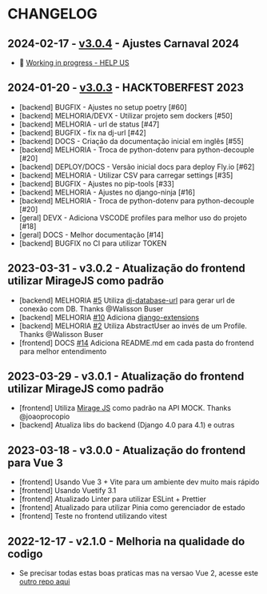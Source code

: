 # CHANGELOG

## 2024-02-17 - [v3.0.4](https://github.com/evolutio/djavue3/milestone/2) - Ajustes Carnaval 2024

- 🚧 [Working in progress - HELP US](https://github.com/evolutio/djavue3/milestone/2)

## 2024-01-20 - [v3.0.3](https://github.com/evolutio/djavue3/milestone/1) - HACKTOBERFEST 2023
- [backend] BUGFIX - Ajustes no setup poetry [#60]
- [backend] MELHORIA/DEVX - Utilizar projeto sem dockers [#50]
- [backend] MELHORIA - url de status [#47]
- [backend] BUGFIX - fix na dj-url [#42]
- [backend] DOCS - Criação da documentação inicial em inglês [#55]
- [backend] MELHORIA - Troca de python-dotenv para python-decouple [#20]
- [backend] DEPLOY/DOCS - Versão inicial docs para deploy Fly.io [#62]
- [backend] MELHORIA - Utilizar CSV para carregar settings [#35]
- [backend] BUGFIX - Ajustes no pip-tools [#33]
- [backend] MELHORIA - Ajustes no django-ninja [#16]
- [backend] MELHORIA - Troca de python-dotenv para python-decouple [#20]
- [geral] DEVX - Adiciona VSCODE profiles para melhor uso do projeto [#18]
- [geral] DOCS - Melhor documentação [#14]
- [backend] BUGFIX no CI para utilizar TOKEN

## 2023-03-31 - v3.0.2 - Atualização do frontend utilizar MirageJS como padrão

- [backend] MELHORIA [#5](https://github.com/evolutio/djavue3/issues/5) Utiliza [dj-database-url](https://pypi.org/project/dj-database-url/) para gerar url de conexão com DB. Thanks @Walisson Buser
- [backend] MELHORIA [#10](https://github.com/evolutio/djavue3/issues/10) Adiciona [django-extensions](https://django-extensions.readthedocs.io/en/latest/)
- [backend] MELHORIA [#2](https://github.com/evolutio/djavue3/issues/2) Utiliza AbstractUser ao invés de um Profile. Thanks @Walisson Buser
- [frontend] DOCS [#14](https://github.com/evolutio/djavue3/issues/14) Adiciona README.md em cada pasta do frontend para melhor entendimento

## 2023-03-29 - v3.0.1 - Atualização do frontend utilizar MirageJS como padrão

- [frontend] Utiliza [Mirage JS](https://miragejs.com/) como padrão na API MOCK. Thanks @joaoprocopio
- [backend] Atualiza libs do backend (Django 4.0 para 4.1) e outras

## 2023-03-18 - v3.0.0 - Atualização do frontend para Vue 3

- [frontend] Usando Vue 3 + Vite para um ambiente dev muito mais rápido
- [frontend] Usando Vuetify 3.1
- [frontend] Atualizado Linter para utilizar ESLint + Prettier
- [frontend] Atualizado para utilizar Pinia como gerenciador de estado
- [frontend] Teste no frontend utilizando vitest

## 2022-12-17 - v2.1.0 - Melhoria na qualidade do codigo

- Se precisar todas estas boas praticas mas na versao Vue 2, acesse este [outro repo aqui](https://github.com/huogerac/djavue/tree/v2.1.0)
